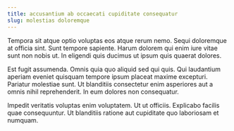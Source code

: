 ```yaml
---
title: accusantium ab occaecati cupiditate consequatur
slug: molestias doloremque
---
```


Tempora sit atque optio voluptas eos atque rerum nemo. Sequi doloremque at officia sint. Sunt tempore sapiente. Harum dolorem qui enim iure vitae sunt non nobis ut. In eligendi quis ducimus ut ipsum quis quaerat dolores.

Est fugit assumenda. Omnis quia quo aliquid sed qui quis. Qui laudantium aperiam eveniet quisquam tempore ipsum placeat maxime excepturi. Pariatur molestiae sunt. Ut blanditiis consectetur enim asperiores aut a omnis nihil reprehenderit. In eum dolores non consequatur.

Impedit veritatis voluptas enim voluptatem. Ut ut officiis. Explicabo facilis quae consequuntur. Ut blanditiis ratione aut cupiditate quo laboriosam et numquam.
